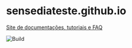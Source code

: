 # sensediateste.github.io

[Site de documentações, tutoriais e FAQ](https://sensediateste.github.io/)

![Build](https://travis-ci.org/ricardobertolo/sensediateste.github.io.svg?branch=docs)

